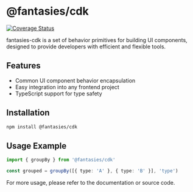 # @fantasies/cdk

[![Coverage Status](https://coveralls.io/repos/github/fantasies-software/fantasies-cdk/badge.svg?branch=test)](https://coveralls.io/github/fantasies-software/fantasies-cdk?branch=test)

fantasies-cdk is a set of behavior primitives for building UI components, designed to provide developers with efficient and flexible tools.

## Features

- Common UI component behavior encapsulation
- Easy integration into any frontend project
- TypeScript support for type safety

## Installation

```bash
npm install @fantasies/cdk
```

## Usage Example

```ts
import { groupBy } from '@fantasies/cdk'

const grouped = groupBy([{ type: 'A' }, { type: 'B' }], 'type')
```

For more usage, please refer to the documentation or source code.
